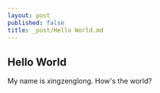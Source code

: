 ```yaml
---
layout: post
published: false
title: _post/Hello World.md
---
```

## Hello World
My name is xingzenglong.
How's the world?